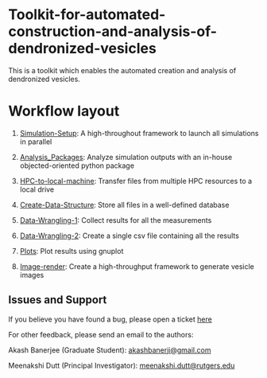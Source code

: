 # Toolkit-for-automated-construction-and-analysis-of-dendronized-vesicles
This is a toolkit which enables the automated creation and analysis of dendronized vesicles.

# Workflow layout

1. [Simulation-Setup](Simulation-Setup): A high-throughout framework to launch all simulations in parallel

2. [Analysis_Packages](Analysis_Packages):  Analyze simulation outputs with an in-house objected-oriented python package

3. [HPC-to-local-machine](HPC-to-local-machine): Transfer files from multiple HPC resources to a local drive

4. [Create-Data-Structure](Create-Data-Structure): Store all files in a well-defined database

5. [Data-Wrangling-1](Data-Wrangling-1): Collect results for all the measurements

6. [Data-Wrangling-2](Data-Wrangling-2): Create a single csv file containing all the results

7. [Plots](Plots): Plot results using gnuplot

8. [Image-render](Image-render): Create a high-throughput framework to generate vesicle images

## Issues and Support

If you believe you have found a bug, please open a ticket [here](https://github.com/duttm/Toolkit-for-automated-construction-and-analysis-of-dendronized-vesicles/issues)

For other feedback, please send an email to the authors:

Akash Banerjee (Graduate Student): akashbanerji@gmail.com

Meenakshi Dutt (Principal Investigator): meenakshi.dutt@rutgers.edu 
